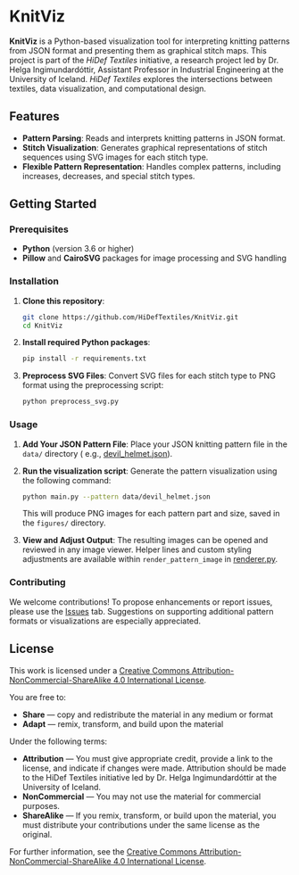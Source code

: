 # KnitViz

**KnitViz** is a Python-based visualization tool for interpreting knitting patterns from JSON
format and presenting them as graphical stitch maps. This project is part of the _HiDef Textiles_
initiative, a research project led by Dr. Helga Ingimundardóttir, Assistant Professor in
Industrial Engineering at the University of Iceland. _HiDef Textiles_ explores the intersections
between textiles, data visualization, and computational design.

## Features

- **Pattern Parsing**: Reads and interprets knitting patterns in JSON format.
- **Stitch Visualization**: Generates graphical representations of stitch sequences using SVG 
  images for each stitch type.
- **Flexible Pattern Representation**: Handles complex patterns, including increases, decreases, and
  special stitch types.

## Getting Started

### Prerequisites

- **Python** (version 3.6 or higher)
- **Pillow** and **CairoSVG** packages for image processing and SVG handling

### Installation

1. **Clone this repository**:
   ```bash
   git clone https://github.com/HiDefTextiles/KnitViz.git
   cd KnitViz
   ```
2. **Install required Python packages**:
   ```bash
   pip install -r requirements.txt
   ```
3. **Preprocess SVG Files**: Convert SVG files for each stitch type to PNG format using the
   preprocessing script:
   ```bash
   python preprocess_svg.py
   ```

### Usage

1. **Add Your JSON Pattern File**:
   Place your JSON knitting pattern file in the `data/` directory (
   e.g., [devil_helmet.json](data/devil_helmet.json)).
2. **Run the visualization script**: Generate the pattern visualization using the following command:
   ```bash   
   python main.py --pattern data/devil_helmet.json
   ```
   This will produce PNG images for each pattern part and size, saved in the `figures/` directory.

3. **View and Adjust Output**: The resulting images can be opened and reviewed in any image viewer.
   Helper lines and custom styling adjustments are available within `render_pattern_image` in
   [renderer.py](knitviz/renderer.py).

### Contributing

We welcome contributions! To propose enhancements or report issues, please use
the [Issues](../../issues/) tab. Suggestions on supporting additional pattern formats or
visualizations are especially appreciated.

## License

This work is licensed under
a [Creative Commons Attribution-NonCommercial-ShareAlike 4.0 International License](LICENSE).

You are free to:

- **Share** — copy and redistribute the material in any medium or format
- **Adapt** — remix, transform, and build upon the material

Under the following terms:

- **Attribution**  — You must give appropriate credit, provide a link to the license, and indicate
  if changes were made. Attribution should be made to the HiDef Textiles initiative led by Dr. Helga
  Ingimundardóttir at the University of Iceland.
- **NonCommercial** — You may not use the material for commercial purposes.
- **ShareAlike** — If you remix, transform, or build upon the material, you must distribute your
  contributions under the same license as the original.

For further information, see
the [Creative Commons Attribution-NonCommercial-ShareAlike 4.0 International License](https://creativecommons.org/licenses/by-nc-sa/4.0/).
